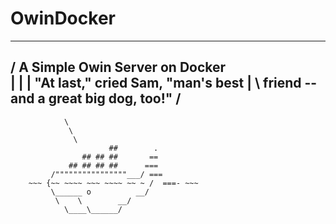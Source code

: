# OwinDocker



 ________________________________________
/ A Simple Owin Server on Docker         \
|                                        |
| "At last," cried Sam, "man's best      |
\ friend -- and a great big dog, too!"   /
 ----------------------------------------
                \
                 \
                  \
                          ##        .
                    ## ## ##       ==
                 ## ## ## ##      ===
             /""""""""""""""""___/ ===
        ~~~ {~~ ~~~~ ~~~ ~~~~ ~~ ~ /  ===- ~~~
             \______ o          __/
              \    \        __/
                \____\______/
